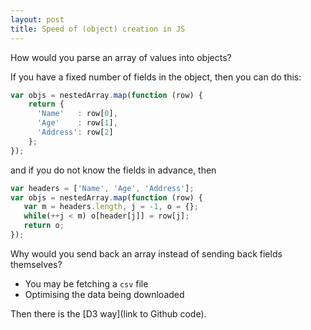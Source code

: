 ```yaml
---
layout: post
title: Speed of (object) creation in JS
---
```


How would you parse an array of values into objects?

If you have a fixed number of fields in the object, then you can do this:

```javascript
var objs = nestedArray.map(function (row) {
    return {
      'Name'   : row[0],
      'Age'    : row[1],
      'Address': row[2]
    };
});
```

and if you do not know the fields in advance, then 

```javascript
var headers = ['Name', 'Age', 'Address'];
var objs = nestedArray.map(function (row) {
   var m = headers.length, j = -1, o = {};
   while(++j < m) o[header[j]] = row[j];
   return o;
});
```

Why would you send back an array instead of sending back fields themselves?

  - You may be fetching a `csv` file
  - Optimising the data being downloaded

Then there is the [D3 way](link to Github code).
